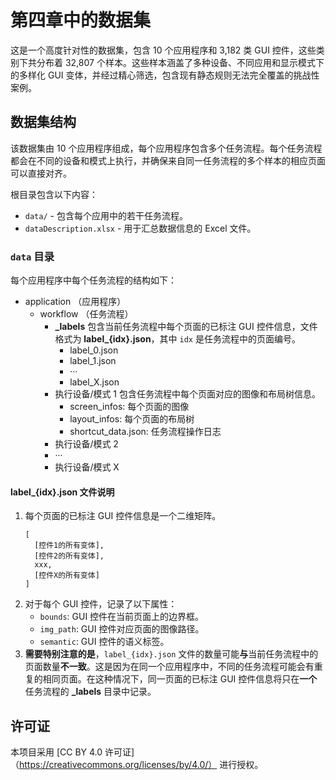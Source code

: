 # 第四章中的数据集

这是一个高度针对性的数据集，包含 10 个应用程序和 3,182 类 GUI 控件，这些类别下共分布着 32,807 个样本。这些样本涵盖了多种设备、不同应用和显示模式下的多样化 GUI 变体，并经过精心筛选，包含现有静态规则无法完全覆盖的挑战性案例。

## 数据集结构

该数据集由 10 个应用程序组成，每个应用程序包含多个任务流程。每个任务流程都会在不同的设备和模式上执行，并确保来自同一任务流程的多个样本的相应页面可以直接对齐。

根目录包含以下内容：

  - `data/` - 包含每个应用中的若干任务流程。
  - `dataDescription.xlsx` - 用于汇总数据信息的 Excel 文件。

### `data` 目录

每个应用程序中每个任务流程的结构如下：

  - application （应用程序）
      - workflow （任务流程）
          - **\_labels**
            包含当前任务流程中每个页面的已标注 GUI 控件信息，文件格式为 **label\_{idx}.json**，其中 `idx` 是任务流程中的页面编号。
              - label\_0.json
              - label\_1.json
              - ···
              - label\_X.json
          - 执行设备/模式 1
            包含任务流程中每个页面对应的图像和布局树信息。
              - screen\_infos: 每个页面的图像
              - layout\_infos: 每个页面的布局树
              - shortcut\_data.json: 任务流程操作日志
          - 执行设备/模式 2
          - ···
          - 执行设备/模式 X

#### label\_{idx}.json 文件说明

1.  每个页面的已标注 GUI 控件信息是一个二维矩阵。
    ```
    [
      [控件1的所有变体],
      [控件2的所有变体],
      xxx,
      [控件X的所有变体]
    ]
    ```
2.  对于每个 GUI 控件，记录了以下属性：
      - `bounds`: GUI 控件在当前页面上的边界框。
      - `img_path`: GUI 控件对应页面的图像路径。
      - `semantic`: GUI 控件的语义标签。
3.  **需要特别注意的是**，`label_{idx}.json` 文件的数量可能**与**当前任务流程中的页面数量**不一致**。这是因为在同一个应用程序中，不同的任务流程可能会有重复的相同页面。在这种情况下，同一页面的已标注 GUI 控件信息将只在**一个**任务流程的 **\_labels** 目录中记录。

## **许可证**

本项目采用 [CC BY 4.0 许可证]（https://creativecommons.org/licenses/by/4.0/） 进行授权。
